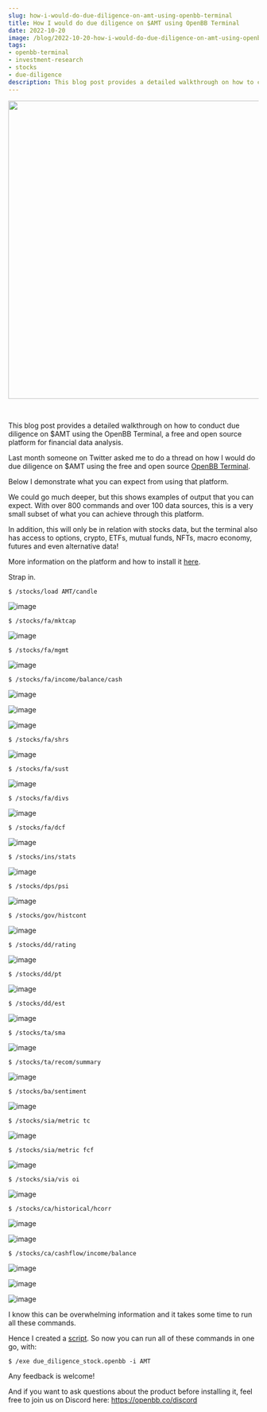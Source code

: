 ```yaml
---
slug: how-i-would-do-due-diligence-on-amt-using-openbb-terminal
title: How I would do due diligence on $AMT using OpenBB Terminal
date: 2022-10-20
image: /blog/2022-10-20-how-i-would-do-due-diligence-on-amt-using-openbb-terminal.png
tags:
- openbb-terminal
- investment-research
- stocks
- due-diligence
description: This blog post provides a detailed walkthrough on how to conduct due diligence on $AMT using the OpenBB Terminal, a free and open source platform for financial data analysis.
---
```





<p align="center">
    <img width="600" src="/blog/2022-10-20-how-i-would-do-due-diligence-on-amt-using-openbb-terminal.png"/>
</p>

<br />

This blog post provides a detailed walkthrough on how to conduct due diligence on $AMT using the OpenBB Terminal, a free and open source platform for financial data analysis.

<!-- truncate -->

<div style={{borderTop: '1px solid #0088CC', margin: '1.5em 0'}} />

Last month someone on Twitter asked me to do a thread on how I would do due diligence on $AMT using the free and open source [OpenBB Terminal](https://github.com/OpenBB-finance/OpenBBTerminal).

Below I demonstrate what you can expect from using that platform.

We could go much deeper, but this shows examples of output that you can expect. With over 800 commands and over 100 data sources, this is a very small subset of what you can achieve through this platform.

In addition, this will only be in relation with stocks data, but the terminal also has access to options, crypto, ETFs, mutual funds, NFTs, macro economy, futures and even alternative data!

More information on the platform and how to install it [here](https://my.openbb.co/app/terminal/download).

Strap in.

```console
$ /stocks/load AMT/candle
```

![image](/blog/2022-10-20-how-i-would-do-due-diligence-on-amt-using-openbb-terminal_1.png)

```console
$ /stocks/fa/mktcap
```

![image](/blog/2022-10-20-how-i-would-do-due-diligence-on-amt-using-openbb-terminal_2.png)

```console
$ /stocks/fa/mgmt
```

![image](/blog/2022-10-20-how-i-would-do-due-diligence-on-amt-using-openbb-terminal_3.png)

```console
$ /stocks/fa/income/balance/cash
```

![image](/blog/2022-10-20-how-i-would-do-due-diligence-on-amt-using-openbb-terminal_4.png)

![image](/blog/2022-10-20-how-i-would-do-due-diligence-on-amt-using-openbb-terminal_5.png)

![image](/blog/2022-10-20-how-i-would-do-due-diligence-on-amt-using-openbb-terminal_6.png)

```console
$ /stocks/fa/shrs
```

![image](/blog/2022-10-20-how-i-would-do-due-diligence-on-amt-using-openbb-terminal_7.png)

```console
$ /stocks/fa/sust
```

![image](/blog/2022-10-20-how-i-would-do-due-diligence-on-amt-using-openbb-terminal_8.png)

```console
$ /stocks/fa/divs
```

![image](/blog/2022-10-20-how-i-would-do-due-diligence-on-amt-using-openbb-terminal_9.png)

```console
$ /stocks/fa/dcf
```

![image](/blog/2022-10-20-how-i-would-do-due-diligence-on-amt-using-openbb-terminal_10.png)

```console
$ /stocks/ins/stats
```

![image](/blog/2022-10-20-how-i-would-do-due-diligence-on-amt-using-openbb-terminal_11.png)

```console
$ /stocks/dps/psi
```

![image](/blog/2022-10-20-how-i-would-do-due-diligence-on-amt-using-openbb-terminal_12.png)

```console
$ /stocks/gov/histcont
```

![image](/blog/2022-10-20-how-i-would-do-due-diligence-on-amt-using-openbb-terminal_13.png)

```console
$ /stocks/dd/rating
```

![image](/blog/2022-10-20-how-i-would-do-due-diligence-on-amt-using-openbb-terminal_14.png)

```console
$ /stocks/dd/pt
```

![image](/blog/2022-10-20-how-i-would-do-due-diligence-on-amt-using-openbb-terminal_15.png)

```console
$ /stocks/dd/est
```

![image](/blog/2022-10-20-how-i-would-do-due-diligence-on-amt-using-openbb-terminal_16.png)

```console
$ /stocks/ta/sma
```

![image](/blog/2022-10-20-how-i-would-do-due-diligence-on-amt-using-openbb-terminal_17.png)

```console
$ /stocks/ta/recom/summary
```

![image](/blog/2022-10-20-how-i-would-do-due-diligence-on-amt-using-openbb-terminal_18.png)

```console
$ /stocks/ba/sentiment
```

![image](/blog/2022-10-20-how-i-would-do-due-diligence-on-amt-using-openbb-terminal_19.png)

```console
$ /stocks/sia/metric tc
```

![image](/blog/2022-10-20-how-i-would-do-due-diligence-on-amt-using-openbb-terminal_20.png)

```console
$ /stocks/sia/metric fcf
```

![image](/blog/2022-10-20-how-i-would-do-due-diligence-on-amt-using-openbb-terminal_21.png)

```console
$ /stocks/sia/vis oi
```

![image](/blog/2022-10-20-how-i-would-do-due-diligence-on-amt-using-openbb-terminal_22.png)

```console
$ /stocks/ca/historical/hcorr
```

![image](/blog/2022-10-20-how-i-would-do-due-diligence-on-amt-using-openbb-terminal_23.png)

![image](/blog/2022-10-20-how-i-would-do-due-diligence-on-amt-using-openbb-terminal_24.png)

```console
$ /stocks/ca/cashflow/income/balance
```

![image](/blog/2022-10-20-how-i-would-do-due-diligence-on-amt-using-openbb-terminal_25.png)

![image](/blog/2022-10-20-how-i-would-do-due-diligence-on-amt-using-openbb-terminal_26.png)

![image](/blog/2022-10-20-how-i-would-do-due-diligence-on-amt-using-openbb-terminal_27.png)

I know this can be overwhelming information and it takes some time to run all these commands.

Hence I created a [script](https://github.com/OpenBB-finance/OpenBBTerminal/blob/main/openbb_terminal/miscellaneous/routines/due_diligence_stock.openbb). So now you can run all of these commands in one go, with:

```console
$ /exe due_diligence_stock.openbb -i AMT
```

Any feedback is welcome!

And if you want to ask questions about the product before installing it, feel free to join us on Discord here: https://openbb.co/discord
